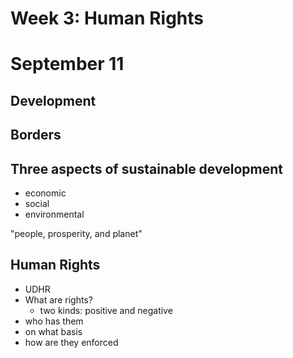# Week 3: Human Rights

# September 11
## Development
## Borders

## Three aspects of sustainable development
- economic
- social
- environmental

"people, prosperity, and planet"

## Human Rights
- UDHR
- What are rights?
  - two kinds: positive and negative
 - who has them
 - on what basis
 - how are they enforced

